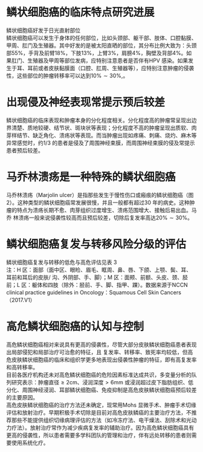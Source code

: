# 鳞状细胞癌的临床特点研究进展  
鳞状细胞癌好发于日光直射部位  
鳞状细胞癌可以发生于身体的任何部位，比如头颈部、躯干部、肢体、口腔黏膜、甲周、肛门及生殖器。其中好发的是被太阳直晒的部位，其分布比例大致为：头颈部$55\%$，手背及前臂$18\%$，下肢$13\%$，上臂$3\%$，肩膀$4\%$，胸壁及背部$4\%$。如果肛门、生殖器及甲周等部位发病，应特别注意患者是否伴有HPV 感染。如果发生于耳、耳前或者皮肤黏膜面（口腔、肛周、生殖器等），应特别注意肿瘤的侵袭性，这些部位的肿瘤转移率可以达到$10\%\sim30\%,$。  
#  出现侵及神经表现常提示预后较差  
鳞状细胞癌的临床表现和肿瘤本身的分化程度相关。分化程度高的肿瘤常呈现出边界清楚、质地较硬、结节状、斑块状等表现；分化程度不高的肿瘤呈现出质软、肉芽样结节、缺乏角化、溃疡状等表现。而当肿瘤出现如疼痛、刺痛、烧灼、麻木等异常感觉时，约1/3 的患者是侵及了周围神经束膜，而周围神经束膜的侵及常提示患者预后较差。  
#  马乔林溃疡是一种特殊的鳞状细胞癌  
马乔林溃疡（Marjolin ulcer）是指那些发生于慢性伤口或瘢痕的鳞状细胞癌（图2）。这种类型的鳞状细胞癌常发展很慢，并且一般都有超过30 年的病史。这种肿瘤的特点为溃疡长期不愈、肉芽组织过度增生、溃疡范围增大、接触后易出血。马乔 林溃疡一般来说侵袭性较高而且预后较差，切除后复发率高达$20\%\sim30\%$。  
#  鳞状细胞癌复发与转移风险分级的评估  
鳞状细胞癌复发与转移的低危与高危评估见表 3  
注：H 区：面部（面中区、眼睑、眉毛、眶周、鼻、唇、下颌、上颚、鬓、耳、耳前和耳后的皮肤/ 沟、外阴部、手、脚）；M 区：面颊、前额、头皮、颈、胫前；L 区：躯体和四肢（除外：胫前、手、脚、指甲、踝）。数据来源于NCCN clinical practice guidelines in Oncology：Squamous Cell Skin Cancers（2017.V1）  
#  高危鳞状细胞癌的认知与控制  
高危鳞状细胞癌相对来说具有更高的侵袭性，尽管大部分皮肤鳞状细胞癌患者表现出局部侵犯和局部治疗可治愈的特征，且 复发率、转移率、致死率均较低，但高危皮肤鳞状细胞癌的临床和组织学更多地表现出侵袭性肿瘤的特征，即有高复发率和高转移率。  
目前各医疗机构还未对高危鳞状细胞癌的危险因素标准达成共识，多变量分析的队列研究表示：肿瘤直径$\geqslant2\mathrm{cm}$、浸润深度$>6\mathrm{mm}$ 或浸润超过皮下脂肪组织、低分化、周围神经浸润、耳部鳞状细胞癌、免疫抑制是高危皮肤鳞状细胞癌预后较差的主要原因。  
高危皮肤鳞状细胞癌的治疗方法还未确定，现常用Mohs 显微手术、肿瘤手术切缘评估和放射治疗。早期积极手术切除是目前对高危皮肤鳞癌的主要治疗方法，不推荐那些不能提供组织切缘病理评估的方法（如冷冻疗法、电干燥法、刮除术和光动力疗法）。放射治疗常作为减少疾病复发率的辅助治疗。因为高危鳞状细胞癌具有更高的侵袭性，所以患者需要多学科团队的管理和治疗，伴有远处转移的患者则需要使用系统化疗。  